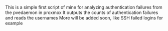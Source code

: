 This is a simple first script of mine for analyzing authentication failures from the pvedaemon in proxmox
It outputs the counts of authentication failures and reads the usernames
More will be added soon, like SSH failed logins for example
